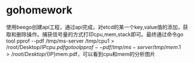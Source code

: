 # gohomework

使用beego创建api工程，通过api完成，对etcd的某一个key,value值的添加，获取和删除操作。捕获信号量的方式打印cpu,mem,stack即可。最终通过命令go tool pprof --pdf /tmp/ms-server /tmp/cpu1 > /root/Desktop/${IP}cpu.pdf
go tool pprof --pdf /tmp/ms-server /tmp/mem.1 > /root/Desktop/${IP}mem.pdf，可以看到cpu和mem的分析图片
